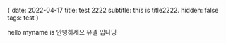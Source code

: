 {
date: 2022-04-17
title: test 2222
subtitle: this is title2222.
hidden: false
tags: test
}

hello myname is
안녕하세요 유엘 입나딩